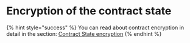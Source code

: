 # Encryption of the contract state

{% hint style="success" %}
You can read about contract encryption in detail in the section: [Contract State encryption](../encryption-key-management/contract-state-encryption.md)
{% endhint %}
